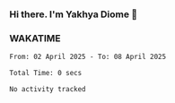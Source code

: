### Hi there. I'm Yakhya Diome 👋

### WAKATIME
<!--START_SECTION:waka-->

```txt
From: 02 April 2025 - To: 08 April 2025

Total Time: 0 secs

No activity tracked
```

<!--END_SECTION:waka-->
